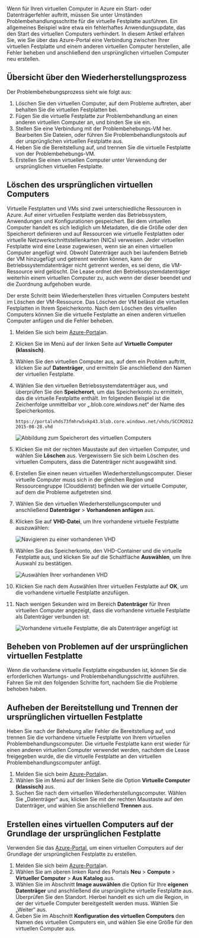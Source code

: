 Wenn für Ihren virtuellen Computer in Azure ein Start- oder Datenträgerfehler auftritt, müssen Sie unter Umständen Problembehandlungsschritte für die virtuelle Festplatte ausführen. Ein allgemeines Beispiel wäre etwa ein fehlerhaftes Anwendungsupdate, das den Start des virtuellen Computers verhindert. In diesem Artikel erfahren Sie, wie Sie über das Azure-Portal eine Verbindung zwischen Ihrer virtuellen Festplatte und einem anderen virtuellen Computer herstellen, alle Fehler beheben und anschließend den ursprünglichen virtuellen Computer neu erstellen.

## <a name="recovery-process-overview"></a>Übersicht über den Wiederherstellungsprozess
Der Problembehebungsprozess sieht wie folgt aus:

1. Löschen Sie den virtuellen Computer, auf dem Probleme auftreten, aber behalten Sie die virtuellen Festplatten bei.
2. Fügen Sie die virtuelle Festplatte zur Problembehandlung an einen anderen virtuellen Computer an, und binden Sie sie ein.
3. Stellen Sie eine Verbindung mit der Problembehebungs-VM her. Bearbeiten Sie Dateien, oder führen Sie Problembehandlungstools auf der ursprünglichen virtuellen Festplatte aus.
4. Heben Sie die Bereitstellung auf, und trennen Sie die virtuelle Festplatte von der Problembehebungs-VM.
5. Erstellen Sie einen virtuellen Computer unter Verwendung der ursprünglichen virtuellen Festplatte.

## <a name="delete-the-original-vm"></a>Löschen des ursprünglichen virtuellen Computers
Virtuelle Festplatten und VMs sind zwei unterschiedliche Ressourcen in Azure. Auf einer virtuellen Festplatte werden das Betriebssystem, Anwendungen und Konfigurationen gespeichert. Bei dem virtuellen Computer handelt es sich lediglich um Metadaten, die die Größe oder den Speicherort definieren und auf Ressourcen wie virtuelle Festplatten oder virtuelle Netzwerkschnittstellenkarten (NICs) verweisen. Jeder virtuellen Festplatte wird eine Lease zugewiesen, wenn sie an einen virtuellen Computer angefügt wird. Obwohl Datenträger auch bei laufendem Betrieb der VM hinzugefügt und getrennt werden können, kann der Betriebssystemdatenträger nicht getrennt werden, es sei denn, die VM-Ressource wird gelöscht. Die Lease ordnet den Betriebssystemdatenträger weiterhin einem virtuellen Computer zu, auch wenn der dieser beendet und die Zuordnung aufgehoben wurde.

Der erste Schritt beim Wiederherstellen Ihres virtuellen Computers besteht im Löschen der VM-Ressource. Das Löschen der VM belässt die virtuellen Festplatten in Ihrem Speicherkonto. Nach dem Löschen des virtuellen Computers können Sie die virtuelle Festplatte an einen anderen virtuellen Computer anfügen und die Fehler beheben. 

1. Melden Sie sich beim [Azure-Portal](https://portal.azure.com)an. 
2. Klicken Sie im Menü auf der linken Seite auf **Virtuelle Computer (klassisch)**.
3. Wählen Sie den virtuellen Computer aus, auf dem ein Problem auftritt, klicken Sie auf **Datenträger**, und ermitteln Sie anschließend den Namen der virtuellen Festplatte. 
4. Wählen Sie den virtuellen Betriebssystemdatenträger aus, und überprüfen Sie den **Speicherort**, um das Speicherkonto zu ermitteln, das die virtuelle Festplatte enthält. Im folgenden Beispiel ist die Zeichenfolge unmittelbar vor „.blob.core.windows.net“ der Name des Speicherkontos.

    ```
    https://portalvhds73fmhrw5xkp43.blob.core.windows.net/vhds/SCCM2012-2015-08-28.vhd
    ```

    ![Abbildung zum Speicherort des virtuellen Computers](./media/virtual-machines-classic-recovery-disks-portal/vm-location.png)

5. Klicken Sie mit der rechten Maustaste auf den virtuellen Computer, und wählen Sie **Löschen** aus. Vergewissern Sie sich beim Löschen des virtuellen Computers, dass die Datenträger nicht ausgewählt sind.
6. Erstellen Sie einen neuen virtuellen Wiederherstellungscomputer. Dieser virtuelle Computer muss sich in der gleichen Region und Ressourcengruppe (Clouddienst) befinden wie der virtuelle Computer, auf dem die Probleme aufgetreten sind.
7. Wählen Sie den virtuellen Wiederherstellungscomputer und anschließend **Datenträger** > **Vorhandenen anfügen** aus.
8. Klicken Sie auf **VHD-Datei**, um Ihre vorhandene virtuelle Festplatte auszuwählen:

    ![Navigieren zu einer vorhandenen VHD](./media/virtual-machines-classic-recovery-disks-portal/select-vhd-location.png)

9. Wählen Sie das Speicherkonto, den VHD-Container und die virtuelle Festplatte aus, und klicken Sie auf die Schaltfläche **Auswählen**, um Ihre Auswahl zu bestätigen.

    ![Auswählen Ihrer vorhandenen VHD](./media/virtual-machines-classic-recovery-disks-portal/select-vhd.png)

10. Klicken Sie nach dem Auswählen Ihrer virtuellen Festplatte auf **OK**, um die vorhandene virtuelle Festplatte anzufügen.
11. Nach wenigen Sekunden wird im Bereich **Datenträger** für Ihren virtuellen Computer angezeigt, dass die vorhandene virtuelle Festplatte als Datenträger verbunden ist:

    ![Vorhandene virtuelle Festplatte, die als Datenträger angefügt ist](./media/virtual-machines-classic-recovery-disks-portal/attached-disk.png)

## <a name="fix-issues-on-the-original-virtual-hard-disk"></a>Beheben von Problemen auf der ursprünglichen virtuellen Festplatte
Wenn die vorhandene virtuelle Festplatte eingebunden ist, können Sie die erforderlichen Wartungs- und Problembehandlungsschritte ausführen. Fahren Sie mit den folgenden Schritte fort, nachdem Sie die Probleme behoben haben.

## <a name="unmount-and-detach-the-original-virtual-hard-disk"></a>Aufheben der Bereitstellung und Trennen der ursprünglichen virtuellen Festplatte
Heben Sie nach der Behebung aller Fehler die Bereitstellung auf, und trennen Sie die vorhandene virtuelle Festplatte von Ihrem virtuellen Problembehandlungscomputer. Die virtuelle Festplatte kann erst wieder für einen anderen virtuellen Computer verwendet werden, nachdem die Lease freigegeben wurde, die die virtuelle Festplatte an den virtuellen Problembehandlungscomputer anfügt.  

1. Melden Sie sich beim [Azure-Portal](https://portal.azure.com)an. 
2. Wählen Sie im Menü auf der linken Seite die Option **Virtuelle Computer (klassisch)** aus.
3. Suchen Sie nach dem virtuellen Wiederherstellungscomputer. Wählen Sie „Datenträger“ aus, klicken Sie mit der rechten Maustaste auf den Datenträger, und wählen Sie anschließend **Trennen** aus.

## <a name="create-a-vm-from-the-original-hard-disk"></a>Erstellen eines virtuellen Computers auf der Grundlage der ursprünglichen Festplatte

Verwenden Sie das [Azure-Portal](https://portal.azure.com), um einen virtuellen Computers auf der Grundlage der ursprünglichen Festplatte zu erstellen.

1. Melden Sie sich beim [Azure-Portal](https://portal.azure.com)an.
2. Wählen Sie am oberen linken Rand des Portals **Neu** > **Compute** > **Virtueller Computer** > **Aus Katalog** aus.
3. Wählen Sie im Abschnitt **Image auswählen** die Option für Ihre **eigenen Datenträger** und anschließend die ursprüngliche virtuelle Festplatte aus. Überprüfen Sie den Standort. Hierbei handelt es sich um die Region, in der der virtuelle Computer bereitgestellt werden muss. Wählen Sie „Weiter“ aus.
4. Geben Sie im Abschnitt **Konfiguration des virtuellen Computers** den Namen des virtuellen Computers ein, und wählen Sie eine Größe für den virtuellen Computer aus.
